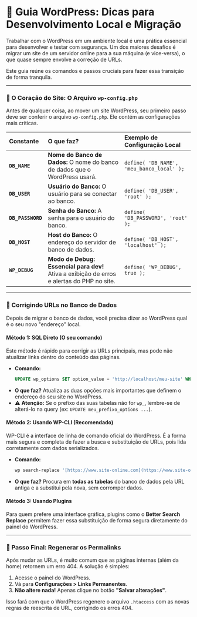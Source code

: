 # 🐘 Guia WordPress: Dicas para Desenvolvimento Local e Migração

Trabalhar com o WordPress em um ambiente local é uma prática essencial para desenvolver e testar com segurança. Um dos maiores desafios é migrar um site de um servidor online para a sua máquina (e vice-versa), o que quase sempre envolve a correção de URLs.

Este guia reúne os comandos e passos cruciais para fazer essa transição de forma tranquila.

---

### 📄 O Coração do Site: O Arquivo `wp-config.php`

Antes de qualquer coisa, ao mover um site WordPress, seu primeiro passo deve ser conferir o arquivo `wp-config.php`. Ele contém as configurações mais críticas.

| Constante | O que faz? | Exemplo de Configuração Local |
| :--- | :--- | :--- |
| **`DB_NAME`** | **Nome do Banco de Dados:** O nome do banco de dados que o WordPress usará. | `define( 'DB_NAME', 'meu_banco_local' );` |
| **`DB_USER`** | **Usuário do Banco:** O usuário para se conectar ao banco. | `define( 'DB_USER', 'root' );` |
| **`DB_PASSWORD`** | **Senha do Banco:** A senha para o usuário do banco. | `define( 'DB_PASSWORD', 'root' );` |
| **`DB_HOST`** | **Host do Banco:** O endereço do servidor de banco de dados. | `define( 'DB_HOST', 'localhost' );` |
| **`WP_DEBUG`** | **Modo de Debug:** **Essencial para dev!** Ativa a exibição de erros e alertas do PHP no site. | `define( 'WP_DEBUG', true );` |

---

### 🔗 Corrigindo URLs no Banco de Dados

Depois de migrar o banco de dados, você precisa dizer ao WordPress qual é o seu novo "endereço" local.

#### Método 1: SQL Direto (O seu comando)
Este método é rápido para corrigir as URLs principais, mas pode não atualizar links dentro do conteúdo das páginas.

* **Comando:**
    ```sql
    UPDATE wp_options SET option_value = 'http://localhost/meu-site' WHERE option_name IN ('home', 'siteurl');
    ```
* **O que faz?**
    Atualiza as duas opções mais importantes que definem o endereço do seu site no WordPress.
* ⚠️ **Atenção:** Se o prefixo das suas tabelas não for `wp_`, lembre-se de alterá-lo na query (ex: `UPDATE meu_prefixo_options ...`).

#### Método 2: Usando WP-CLI (Recomendado)
WP-CLI é a interface de linha de comando oficial do WordPress. É a forma mais segura e completa de fazer a busca e substituição de URLs, pois lida corretamente com dados serializados.

* **Comando:**
    ```bash
    wp search-replace '[https://www.site-online.com](https://www.site-online.com)' 'http://localhost/meu-site' --all-tables
    ```
* **O que faz?**
    Procura em **todas as tabelas** do banco de dados pela URL antiga e a substitui pela nova, sem corromper dados.

#### Método 3: Usando Plugins
Para quem prefere uma interface gráfica, plugins como o **Better Search Replace** permitem fazer essa substituição de forma segura diretamente do painel do WordPress.

---

### 🔄 Passo Final: Regenerar os Permalinks
Após mudar as URLs, é muito comum que as páginas internas (além da home) retornem um erro 404. A solução é simples:

1.  Acesse o painel do WordPress.
2.  Vá para **Configurações > Links Permanentes**.
3.  **Não altere nada!** Apenas clique no botão **"Salvar alterações"**.

Isso fará com que o WordPress regenere o arquivo `.htaccess` com as novas regras de reescrita de URL, corrigindo os erros 404.
